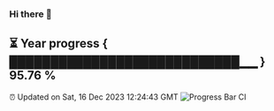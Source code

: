 ### Hi there 👋
⏳ Year progress { ████████████████████████████▁▁ } 95.76 %
---
⏰ Updated on Sat, 16 Dec 2023 12:24:43 GMT
![Progress Bar CI](https://github.com/liununu/liununu/workflows/Progress%20Bar%20CI/badge.svg)
